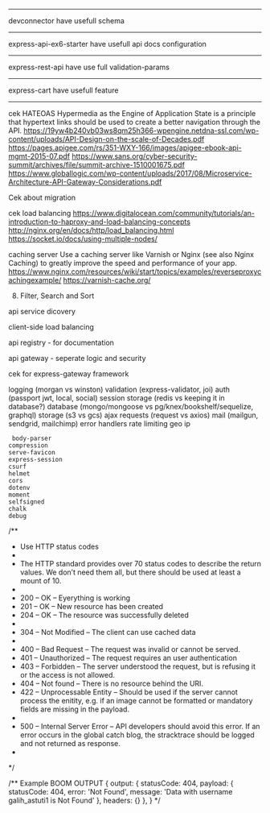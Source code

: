 ----
devconnector have usefull schema

---
express-api-ex6-starter have usefull api docs configuration

---
express-rest-api have use full validation-params

---
express-cart have usefull feature

---


cek HATEOAS
Hypermedia as the Engine of Application State is a principle that hypertext links should be used to create a better navigation through the API.
https://19yw4b240vb03ws8qm25h366-wpengine.netdna-ssl.com/wp-content/uploads/API-Design-on-the-scale-of-Decades.pdf
https://pages.apigee.com/rs/351-WXY-166/images/apigee-ebook-api-mgmt-2015-07.pdf
https://www.sans.org/cyber-security-summit/archives/file/summit-archive-1510001675.pdf
https://www.globallogic.com/wp-content/uploads/2017/08/Microservice-Architecture-API-Gateway-Considerations.pdf

Cek about migration

cek load balancing
https://www.digitalocean.com/community/tutorials/an-introduction-to-haproxy-and-load-balancing-concepts
http://nginx.org/en/docs/http/load_balancing.html
https://socket.io/docs/using-multiple-nodes/

caching server
Use a caching server like Varnish or Nginx (see also Nginx Caching) to greatly improve the speed and performance of your app.
https://www.nginx.com/resources/wiki/start/topics/examples/reverseproxycachingexample/
https://varnish-cache.org/


8. Filter, Search and Sort

api service dicovery

client-side load balancing

api registry - for documentation

api gateway - seperate logic and security

cek for express-gateway framework


 logging (morgan vs winston)
    validation (express-validator, joi)
    auth (passport jwt, local, social)
    session storage (redis vs keeping it in database?)
    database (mongo/mongoose vs pg/knex/bookshelf/sequelize, graphql)
    storage (s3 vs gcs)
    ajax requests (request vs axios)
    mail (mailgun, sendgrid, mailchimp)
    error handlers
    rate limiting
    geo ip


     body-parser
    compression
    serve-favicon
    express-session
    csurf
    helmet
    cors
    dotenv
    moment
    selfsigned
    chalk
    debug

/**
 * Use HTTP status codes
 *
 * The HTTP standard provides over 70 status codes to describe the return values. We don’t need them all, but  there should be used at least a mount of 10.
 *
 * 200 – OK – Eyerything is working
 * 201 – OK – New resource has been created
 * 204 – OK – The resource was successfully deleted
 *
 * 304 – Not Modified – The client can use cached data
 *
 * 400 – Bad Request – The request was invalid or cannot be served.
 * 401 – Unauthorized – The request requires an user authentication
 * 403 – Forbidden – The server understood the request, but is refusing it or the access is not allowed.
 * 404 – Not found – There is no resource behind the URI.
 * 422 – Unprocessable Entity – Should be used if the server cannot process the enitity, e.g. if an image cannot be formatted or mandatory fields are missing in the payload.
 *
 * 500 – Internal Server Error – API developers should avoid this error. If an error occurs in the global catch blog, the stracktrace should be logged and not returned as response.
 *
 */

/**
Example BOOM OUTPUT
{
  output: {
    statusCode: 404,
    payload: {
      statusCode: 404,
      error: 'Not Found',
      message: 'Data with username galih_astuti1 is Not Found'
    },
    headers: {}
  },
}
*/
